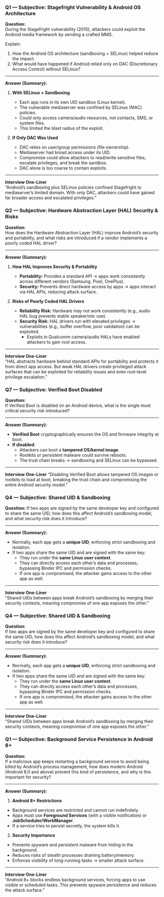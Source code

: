 ### Q1 — Subjective: Stagefright Vulnerability & Android OS Architecture

**Question:**  
During the Stagefright vulnerability (2015), attackers could exploit the Android media framework by sending a crafted MMS.  

Explain:  
1. How the Android OS architecture (sandboxing + SELinux) helped reduce the impact.  
2. What would have happened if Android relied only on DAC (Discretionary Access Control) without SELinux?

---

**Answer (Summary):**

1. **With SELinux + Sandboxing**  
   - Each app runs in its own UID sandbox (Linux kernel).  
   - The vulnerable mediaserver was confined by SELinux (MAC) policies.  
   - Could only access camera/audio resources, not contacts, SMS, or system files.  
   - This limited the blast radius of the exploit.

2. **If Only DAC Was Used**  
   - DAC relies on user/group permissions (file ownership).  
   - Mediaserver had broad access under its UID.  
   - Compromise could allow attackers to read/write sensitive files, escalate privileges, and break the sandbox.  
   - DAC alone is too coarse to contain exploits.

---

**Interview One-Liner**  
“Android’s sandboxing plus SELinux policies confined Stagefright to mediaserver’s limited domain. With only DAC, attackers could have gained far broader access and escalated privileges.”

### Q2 — Subjective: Hardware Abstraction Layer (HAL) Security & Risks

**Question:**  
How does the Hardware Abstraction Layer (HAL) improve Android’s security and portability, and what risks are introduced if a vendor implements a poorly coded HAL driver?

---

**Answer (Summary):**

1. **How HAL Improves Security & Portability**  
   - **Portability:** Provides a standard API → apps work consistently across different vendors (Samsung, Pixel, OnePlus).  
   - **Security:** Prevents direct hardware access by apps → apps interact via HAL APIs, reducing attack surface.

2. **Risks of Poorly Coded HAL Drivers**  
   - **Reliability Risk:** Hardware may not work consistently (e.g., audio HAL bug prevents stable speaker/mic use).  
   - **Security Risk:** HAL drivers run with elevated privileges → vulnerabilities (e.g., buffer overflow, poor validation) can be exploited.  
     - Exploits in Qualcomm camera/audio HALs have enabled attackers to gain root access.  

---

**Interview One-Liner**  
“HAL abstracts hardware behind standard APIs for portability and protects it from direct app access. But weak HAL drivers create privileged attack surfaces that can be exploited for reliability issues and even root-level privilege escalation.”

### Q7 — Subjective: Verified Boot Disabled

**Question:**  
If Verified Boot is disabled on an Android device, what is the single most critical security risk introduced?

---

**Answer (Summary):**  
- **Verified Boot** cryptographically ensures the OS and firmware integrity at boot.  
- **If disabled**:
  - Attackers can boot a **tampered OS/kernel image**. 
  - Rootkits or persistent malware could survive reboots.  
  - The trust chain breaks → sandboxing and SELinux can be bypassed.  

---

**Interview One-Liner**
“Disabling Verified Boot allows tampered OS images or rootkits to load at boot, breaking the trust chain and compromising the entire Android security model.”

### Q4 — Subjective: Shared UID & Sandboxing

**Question:**
If two apps are signed by the same developer key and configured to share the same UID, how does this affect Android’s sandboxing model, and what security risk does it introduce?

---

**Answer (Summary):**  
- Normally, each app gets a **unique UID**, enforcing strict sandboxing and isolation.  
- If two apps share the same UID and are signed with the same key:  
  - They run under the **same Linux user context**.  
  - They can directly access each other’s data and processes, bypassing Binder IPC and permission checks.  
  - If one app is compromised, the attacker gains access to the other app as well.  

---

**Interview One-Liner**  
“Shared UIDs between apps break Android’s sandboxing by merging their security contexts, meaning compromise of one app exposes the other.”

### Q4 — Subjective: Shared UID & Sandboxing

**Question:**  
If two apps are signed by the same developer key and configured to share the same UID, how does this affect Android’s sandboxing model, and what security risk does it introduce?

---

**Answer (Summary):**  
- Normally, each app gets a **unique UID**, enforcing strict sandboxing and isolation.  
- If two apps share the same UID and are signed with the same key:  
  - They run under the **same Linux user context**.  
  - They can directly access each other’s data and processes, bypassing Binder IPC and permission checks.  
  - If one app is compromised, the attacker gains access to the other app as well.  

---

**Interview One-Liner**  
“Shared UIDs between apps break Android’s sandboxing by merging their security contexts, meaning compromise of one app exposes the other.”

### Q1 — Subjective: Background Service Persistence in Android 8+

**Question:**  
If a malicious app keeps restarting a background service to avoid being killed by Android’s process management, how does modern Android (Android 8.0 and above) prevent this kind of persistence, and why is this important for security?

---

**Answer (Summary):**

1. **Android 8+ Restrictions**  
- Background services are restricted and cannot run indefinitely.  
- Apps must use **Foreground Services** (with a visible notification) or **JobScheduler/WorkManager**.  
- If a service tries to persist secretly, the system kills it.

2. **Security Importance**  
- Prevents spyware and persistent malware from hiding in the background.  
- Reduces risks of stealth processes draining battery/memory.  
- Enforces visibility of long-running tasks → smaller attack surface.  

---

**Interview One-Liner**  
“Android 8+ blocks endless background services, forcing apps to use visible or scheduled tasks. This prevents spyware persistence and reduces the attack surface.”